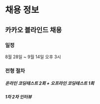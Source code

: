 # 채용 정보
## 카카오 블라인드 채용
### 일정
8월 28일 ~ 9월 14일 오후 3시

### 전형 절차
##### 온라인 코딩테스트 2회 + 오프라인 코딩테스트 1회
##### 1차 2차 인터뷰  